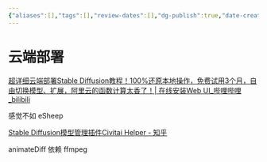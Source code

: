 ```yaml
---
{"aliases":[],"tags":[],"review-dates":[],"dg-publish":true,"date-created":"2024-05-26-Sun, 8:55:52 pm","date-modified":"2024-06-01-Sat, 9:44:17 pm","permalink":"/programming/ai-generator/stable-diffusion/stable-diffusion-config/","dgPassFrontmatter":true}
---
```



# 云端部署

[超详细云端部署Stable Diffusion教程！100%还原本地操作，免费试用3个月，自由切换模型、扩展，阿里云的函数计算太香了！| 在线安装Web UI\_哔哩哔哩\_bilibili](https://www.bilibili.com/video/BV19u411x7Bk/?spm_id_from=333.999.0.0)

感觉不如 eSheep

[Stable Diffusion模型管理插件Civitai Helper - 知乎](https://zhuanlan.zhihu.com/p/640640313)

animateDiff 依赖 ffmpeg
